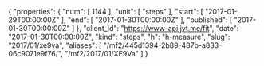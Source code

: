 {
  "properties": {
    "num": [
      1144
    ],
    "unit": [
      "steps"
    ],
    "start": [
      "2017-01-29T00:00:00Z"
    ],
    "end": [
      "2017-01-30T00:00:00Z"
    ],
    "published": [
      "2017-01-30T00:00:00Z"
    ]
  },
  "client_id": "https://www-api.jvt.me/fit",
  "date": "2017-01-30T00:00:00Z",
  "kind": "steps",
  "h": "h-measure",
  "slug": "2017/01/xe9va",
  "aliases": [
    "/mf2/445d1394-2b89-487b-a833-06c9071e9f76/",
    "/mf2/2017/01/XE9Va"
  ]
}
